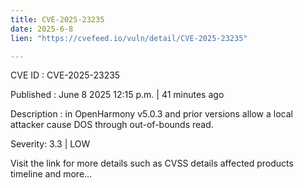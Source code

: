 ```yaml
---
title: CVE-2025-23235
date: 2025-6-8
lien: "https://cvefeed.io/vuln/detail/CVE-2025-23235"

---
```


CVE ID : CVE-2025-23235

Published :  June 8
2025
12:15 p.m. | 41 minutes ago

Description : in OpenHarmony v5.0.3 and prior versions allow a local attacker cause DOS through  out-of-bounds read.

Severity: 3.3 | LOW

Visit the link for more details
such as CVSS details
affected products
timeline
and more...
